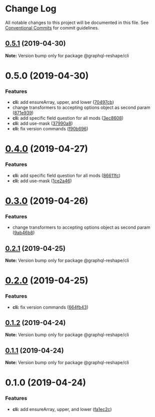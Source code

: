# Change Log

All notable changes to this project will be documented in this file.
See [Conventional Commits](https://conventionalcommits.org) for commit guidelines.

## [0.5.1](https://github.com/zieka/graphql-reshape/packages/cli/compare/@graphql-reshape/cli@0.5.0...@graphql-reshape/cli@0.5.1) (2019-04-30)

**Note:** Version bump only for package @graphql-reshape/cli





# 0.5.0 (2019-04-30)


### Features

* **cli:** add ensureArray, upper, and lower ([70497cb](https://github.com/zieka/graphql-reshape/packages/cli/commit/70497cb))
* change transformers to accepting options object as second param ([871e939](https://github.com/zieka/graphql-reshape/packages/cli/commit/871e939))
* **cli:** add specific field question for all mods ([3ec8608](https://github.com/zieka/graphql-reshape/packages/cli/commit/3ec8608))
* **cli:** add use-mask ([37990a8](https://github.com/zieka/graphql-reshape/packages/cli/commit/37990a8))
* **cli:** fix version commands ([f90b696](https://github.com/zieka/graphql-reshape/packages/cli/commit/f90b696))





# [0.4.0](https://github.com/zieka/graphql-reshape/compare/@graphql-reshape/cli@0.3.0...@graphql-reshape/cli@0.4.0) (2019-04-27)


### Features

* **cli:** add specific field question for all mods ([86611fc](https://github.com/zieka/graphql-reshape/commit/86611fc))
* **cli:** add use-mask ([1ce2a46](https://github.com/zieka/graphql-reshape/commit/1ce2a46))





# [0.3.0](https://github.com/zieka/graphql-reshape/compare/@graphql-reshape/cli@0.2.1...@graphql-reshape/cli@0.3.0) (2019-04-26)


### Features

* change transformers to accepting options object as second param ([9ab46b8](https://github.com/zieka/graphql-reshape/commit/9ab46b8))





## [0.2.1](https://github.com/zieka/graphql-reshape/compare/@graphql-reshape/cli@0.2.0...@graphql-reshape/cli@0.2.1) (2019-04-25)

**Note:** Version bump only for package @graphql-reshape/cli





# [0.2.0](https://github.com/zieka/graphql-reshape/compare/@graphql-reshape/cli@0.1.2...@graphql-reshape/cli@0.2.0) (2019-04-25)


### Features

* **cli:** fix version commands ([664fb43](https://github.com/zieka/graphql-reshape/commit/664fb43))





## [0.1.2](https://github.com/zieka/graphql-reshape/compare/@graphql-reshape/cli@0.1.1...@graphql-reshape/cli@0.1.2) (2019-04-24)

**Note:** Version bump only for package @graphql-reshape/cli





## [0.1.1](https://github.com/zieka/graphql-reshape/compare/@graphql-reshape/cli@0.1.0...@graphql-reshape/cli@0.1.1) (2019-04-24)

**Note:** Version bump only for package @graphql-reshape/cli





# 0.1.0 (2019-04-24)


### Features

* **cli:** add ensureArray, upper, and lower ([fa1ec2c](https://github.com/zieka/graphql-reshape/commit/fa1ec2c))
